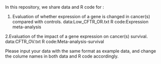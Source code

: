In this repository, we share data and R code for :

1. Evaluation of whether expression of a gene is changed in cancer(s) compared with controls.
data:Low_CFTR_OR.txt
R code:Expression meta-analysis

2.Evaluation of the impact of a gene expression on cancer(s) survival.
data:CFTR_OV.txt
R code:Meta-analysis-survival

Please input your data with the same format as example data, and change the colume names in both data and R code accordingly.
